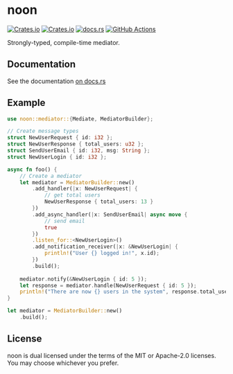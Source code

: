 # noon
[![Crates.io](https://img.shields.io/crates/v/noon)](https://crates.io/crates/noon)
[![Crates.io](https://img.shields.io/crates/l/noon)](https://crates.io/crates/noon)
[![docs.rs](https://img.shields.io/docsrs/noon)](https://docs.rs/noon)
[![GitHub Actions](https://github.com/toshokan/noon/actions/workflows/ci.yml/badge.svg)](https://github.com/toshokan/noon/actions)

Strongly-typed, compile-time mediator.

## Documentation

See the documentation [on docs.rs](https://docs.rs/noon)

## Example
```rust
use noon::mediator::{Mediate, MediatorBuilder};

// Create message types
struct NewUserRequest { id: i32 };
struct NewUserResponse { total_users: u32 };
struct SendUserEmail { id: i32, msg: String };
struct NewUserLogin { id: i32 };

async fn foo() {
    // Create a mediator
    let mediator = MediatorBuilder::new()
        .add_handler(|x: NewUserRequest| {
            // get total users
            NewUserResponse { total_users: 13 }
        })
        .add_async_handler(|x: SendUserEmail| async move {
            // send email
            true
        })
        .listen_for::<NewUserLogin>()
        .add_notification_receiver(|x: &NewUserLogin| {
            println!("User {} logged in!", x.id);
        })
        .build();
        
    mediator.notify(&NewUserLogin { id: 5 });
    let response = mediator.handle(NewUserRequest { id: 5 });
    println!("There are now {} users in the system", response.total_users);
}

let mediator = MediatorBuilder::new()
    .build();
```

## License

noon is dual licensed under the terms of the MIT or Apache-2.0 licenses.
You may choose whichever you prefer.
